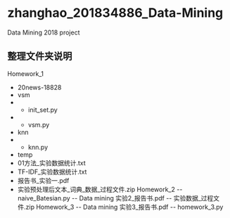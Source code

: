 # zhanghao_201834886_Data-Mining
Data Mining 2018 project

## 整理文件夹说明
Homework_1
- 20news-18828
- vsm
- - init_set.py
- - vsm.py
- knn
- - knn.py
- temp
- 01方法_实验数据统计.txt
- TF-IDF_实验数据统计.txt
- 报告书_实验一.pdf
- 实验预处理后文本_词典_数据_过程文件.zip
Homework_2
-- naive_Batesian.py
-- Data mining 实验2_报告书.pdf
-- 实验数据_过程文件.zip
Homework_3
-- Data mining 实验3_报告书.pdf
-- homework_3.py
